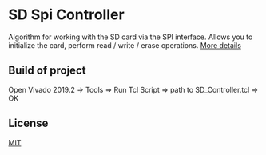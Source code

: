 # SD Spi Controller
Algorithm for working with the SD card via the SPI interface. Allows you to initialize the card, perform read / write / erase operations.
[More details](https://habr.com/ru/post/495400/)

## Build of project
Open Vivado 2019.2 => Tools => Run Tcl Script => path to SD_Controller.tcl => OK

## License
[MIT](https://choosealicense.com/licenses/mit/)
